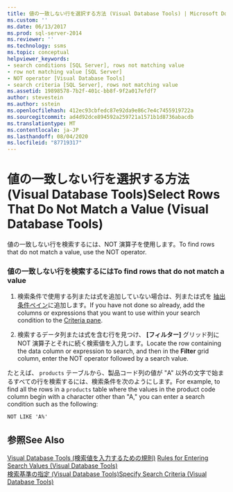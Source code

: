 ```yaml
---
title: 値の一致しない行を選択する方法 (Visual Database Tools) | Microsoft Docs
ms.custom: ''
ms.date: 06/13/2017
ms.prod: sql-server-2014
ms.reviewer: ''
ms.technology: ssms
ms.topic: conceptual
helpviewer_keywords:
- search conditions [SQL Server], rows not matching value
- row not matching value [SQL Server]
- NOT operator [Visual Database Tools]
- search criteria [SQL Server], rows not matching value
ms.assetid: 19898578-7b2f-401c-bb8f-9f2a017efdf7
author: stevestein
ms.author: sstein
ms.openlocfilehash: 412ec93cbfedc87e92da9e86c7e4c7455919722a
ms.sourcegitcommit: ad4d92dce894592a259721a1571b1d8736abacdb
ms.translationtype: MT
ms.contentlocale: ja-JP
ms.lasthandoff: 08/04/2020
ms.locfileid: "87719317"
---
```

# <a name="select-rows-that-do-not-match-a-value-visual-database-tools"></a><span data-ttu-id="a9e82-102">値の一致しない行を選択する方法 (Visual Database Tools)</span><span class="sxs-lookup"><span data-stu-id="a9e82-102">Select Rows That Do Not Match a Value (Visual Database Tools)</span></span>
  <span data-ttu-id="a9e82-103">値の一致しない行を検索するには、NOT 演算子を使用します。</span><span class="sxs-lookup"><span data-stu-id="a9e82-103">To find rows that do not match a value, use the NOT operator.</span></span>  
  
### <a name="to-find-rows-that-do-not-match-a-value"></a><span data-ttu-id="a9e82-104">値の一致しない行を検索するには</span><span class="sxs-lookup"><span data-stu-id="a9e82-104">To find rows that do not match a value</span></span>  
  
1.  <span data-ttu-id="a9e82-105">検索条件で使用する列または式を追加していない場合は、列または式を [抽出条件ペイン](visual-database-tools.md)に追加します。</span><span class="sxs-lookup"><span data-stu-id="a9e82-105">If you have not done so already, add the columns or expressions that you want to use within your search condition to the [Criteria pane](visual-database-tools.md).</span></span>  
  
2.  <span data-ttu-id="a9e82-106">検索するデータ列または式を含む行を見つけ、 **[フィルター]** グリッド列に NOT 演算子とそれに続く検索値を入力します。</span><span class="sxs-lookup"><span data-stu-id="a9e82-106">Locate the row containing the data column or expression to search, and then in the **Filter** grid column, enter the NOT operator followed by a search value.</span></span>  
  
 <span data-ttu-id="a9e82-107">たとえば、 `products` テーブルから、製品コード列の値が "A" 以外の文字で始まるすべての行を検索するには、検索条件を次のようにします。</span><span class="sxs-lookup"><span data-stu-id="a9e82-107">For example, to find all the rows in a `products` table where the values in the product code column begin with a character other than "A," you can enter a search condition such as the following:</span></span>  
  
```  
NOT LIKE 'A%'  
```  
  
## <a name="see-also"></a><span data-ttu-id="a9e82-108">参照</span><span class="sxs-lookup"><span data-stu-id="a9e82-108">See Also</span></span>  
 <span data-ttu-id="a9e82-109">[Visual Database Tools &#40;検索値を入力するための規則&#41;](rules-for-entering-search-values-visual-database-tools.md) </span><span class="sxs-lookup"><span data-stu-id="a9e82-109">[Rules for Entering Search Values &#40;Visual Database Tools&#41;](rules-for-entering-search-values-visual-database-tools.md) </span></span>  
 [<span data-ttu-id="a9e82-110">検索基準の指定 (Visual Database Tools)</span><span class="sxs-lookup"><span data-stu-id="a9e82-110">Specify Search Criteria &#40;Visual Database Tools&#41;</span></span>](specify-search-criteria-visual-database-tools.md)  
  
  
